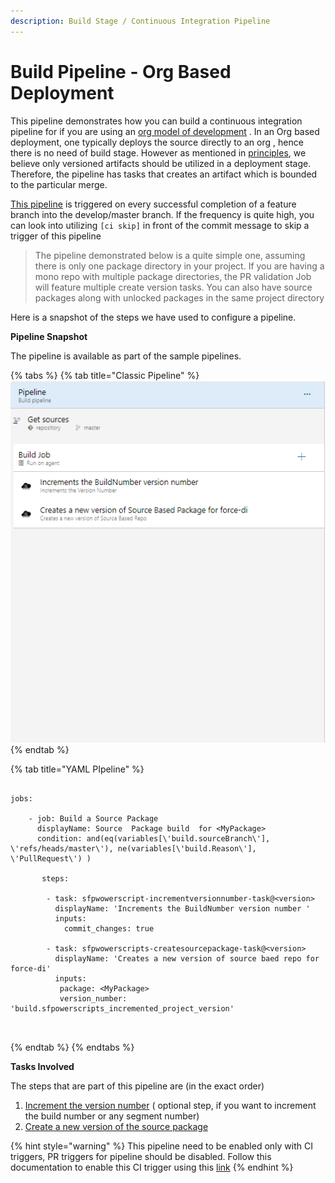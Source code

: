 ```yaml
---
description: Build Stage / Continuous Integration Pipeline
---
```


# Build Pipeline - Org Based Deployment

This pipeline demonstrates how you can build a continuous integration pipeline for if you are using  an [org model of development](https://trailhead.salesforce.com/en/content/learn/modules/org-development-model)  . In an  Org based deployment, one typically deploys the source directly to an org , hence there is no need of build stage. However as mentioned in [principles](../../principles-1.md#generate-artifacts-on-build-stage), we believe only versioned artifacts should be utilized in a deployment stage. Therefore, the pipeline has tasks that creates an artifact which is bounded to the particular merge.

[This pipeline](https://raw.githubusercontent.com/azlamsalam/sfpowerscripts/release/SamplePipelines/sfpowerscripts-sample-pipelines/BuildDefinitions/Source%20Package%20Build%20using%20sfpowerscripts.json) is triggered on every successful completion of a feature branch into the develop/master branch. If the frequency is quite high, you can look into utilizing `[ci skip]` in front of the commit message to skip a trigger of this pipeline

> The pipeline demonstrated below is a quite simple one, assuming there is only one package directory in your project. If you are having a mono repo with multiple package directories, the PR validation Job will feature multiple create version tasks. You can also have source packages along with unlocked packages in the same project directory



 Here is a snapshot of the steps we have used to configure a pipeline. 

**Pipeline Snapshot**

The pipeline is available as part of the sample pipelines.

{% tabs %}
{% tab title="Classic Pipeline" %}
![Snapshot for an elementary build pipeline for a project containing a single package that is deployed in an org model](../../.gitbook/assets/build-pipeline-source.png)
{% endtab %}

{% tab title="YAML PIpeline" %}
```text

jobs:
    
    - job: Build a Source Package
      displayName: Source  Package build  for <MyPackage>
      condition: and(eq(variables[\'build.sourceBranch\'], \'refs/heads/master\'), ne(variables[\'build.Reason\'], \'PullRequest\') )
     
       steps:
 
        - task: sfpwowerscript-incrementversionnumber-task@<version>
          displayName: 'Increments the BuildNumber version number '
          inputs:
            commit_changes: true

        - task: sfpwowerscripts-createsourcepackage-task@<version>
          displayName: 'Creates a new version of source baed repo for force-di'
          inputs:
           package: <MyPackage>
           version_number: 'build.sfpowerscripts_incremented_project_version'

        
```
{% endtab %}
{% endtabs %}

**Tasks Involved**

The steps that are part of this pipeline are \(in the exact order\)

1. [Increment the version number](../task-specifications/utility-tasks/increment-version-number-of-a-package.md) \( optional step, if you want to increment the build number or any segment number\)
2. [Create a new version of the source package](../task-specifications/packaging-tasks/create-source-based-package.md)



{% hint style="warning" %}
This pipeline need to be enabled only with CI triggers, PR triggers for pipeline should be disabled. Follow this  documentation to enable this CI trigger using this [link](https://docs.microsoft.com/en-us/azure/devops/pipelines/build/triggers?view=azure-devops&tabs=classic)
{% endhint %}

